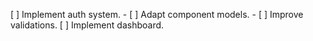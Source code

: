 [ ] Implement auth system.
    - [ ] Adapt component models.
        - [ ] Improve validations.
[ ] Implement dashboard.